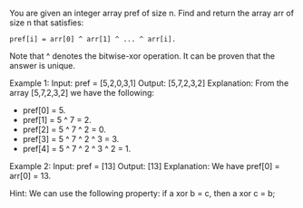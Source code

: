 You are given an integer array pref of size n. Find and return the array arr of size n that satisfies:

    pref[i] = arr[0] ^ arr[1] ^ ... ^ arr[i].

Note that ^ denotes the bitwise-xor operation.
It can be proven that the answer is unique.


Example 1:
Input: pref = [5,2,0,3,1]
Output: [5,7,2,3,2]
Explanation: From the array [5,7,2,3,2] we have the following:
- pref[0] = 5.
- pref[1] = 5 ^ 7 = 2.
- pref[2] = 5 ^ 7 ^ 2 = 0.
- pref[3] = 5 ^ 7 ^ 2 ^ 3 = 3.
- pref[4] = 5 ^ 7 ^ 2 ^ 3 ^ 2 = 1.


Example 2:
Input: pref = [13]
Output: [13]
Explanation: We have pref[0] = arr[0] = 13.

Hint:
We can use the following property:
if a xor b = c, then a xor c = b; 
